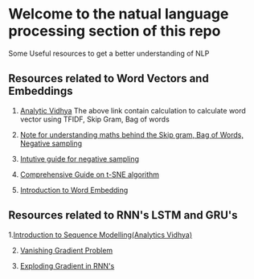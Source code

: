 # Welcome to the natual language processing section of this repo

Some Useful resources to get a better understanding of NLP

## Resources related to Word Vectors and Embeddings
1. [Analytic Vidhya](https://www.analyticsvidhya.com/blog/2017/06/word-embeddings-count-word2veec/)
The above link contain calculation to calculate word vector using TFIDF, Skip Gram, Bag of words

2. [Note for understanding maths behind the Skip gram, Bag of Words, Negative sampling](http://www.1-4-5.net/~dmm/ml/how_does_word2vec_work.pdf)

3. [Intutive guide for negative sampling](http://mccormickml.com/2017/01/11/word2vec-tutorial-part-2-negative-sampling/)

4. [Comprehensive Guide on t-SNE algorithm](https://www.analyticsvidhya.com/blog/2017/01/t-sne-implementation-r-python/)

5. [Introduction to Word Embedding](https://towardsdatascience.com/introduction-to-word-embedding-and-word2vec-652d0c2060fa)


## Resources related to RNN's LSTM and GRU's

1.[Introduction to Sequence Modelling(Analytics Vidhya)](https://www.analyticsvidhya.com/blog/2019/01/sequence-models-deeplearning/)

2. [Vanishing Gradient Problem](https://towardsdatascience.com/the-vanishing-gradient-problem-69bf08b15484)

3. [Exploding Gradient in RNN's](https://medium.com/learn-love-ai/the-curious-case-of-the-vanishing-exploding-gradient-bf58ec6822eb)






